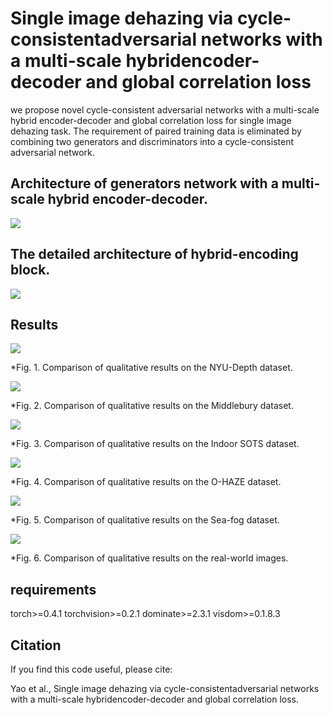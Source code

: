 # Single image dehazing via cycle-consistentadversarial networks with a multi-scale hybridencoder-decoder and global correlation loss

we propose novel cycle-consistent adversarial networks with a multi-scale hybrid encoder-decoder and global correlation loss for single image dehazing task. The requirement of paired training data is eliminated by combining two generators and discriminators into a cycle-consistent adversarial network.

## Architecture of generators network with a multi-scale hybrid encoder-decoder.

![](https://github.com/libiezhiwen/cycle-image-dehazing/blob/master/image/frame.jpg)

## The detailed architecture of hybrid-encoding block.

![](https://github.com/libiezhiwen/cycle-image-dehazing/blob/master/image/block_frame.png)

## Results

![](https://github.com/libiezhiwen/cycle-image-dehazing/blob/master/image/NYU.png)

*Fig. 1. Comparison of qualitative results on the NYU-Depth dataset.

![](https://github.com/libiezhiwen/cycle-image-dehazing/blob/master/image/Midd.png)

*Fig. 2. Comparison of qualitative results on the Middlebury dataset.

![](https://github.com/libiezhiwen/cycle-image-dehazing/blob/master/image/indoor.png)

*Fig. 3. Comparison of qualitative results on the Indoor SOTS dataset.

![](https://github.com/libiezhiwen/cycle-image-dehazing/blob/master/image/OHAZE.png)

*Fig. 4. Comparison of qualitative results on the O-HAZE dataset.

![](https://github.com/libiezhiwen/cycle-image-dehazing/blob/master/image/sea-fog.jpg)

*Fig. 5. Comparison of qualitative results on the Sea-fog dataset.

![](https://github.com/libiezhiwen/cycle-image-dehazing/blob/master/image/real.jpg)

*Fig. 6. Comparison of qualitative results on the real-world images.

## requirements

torch>=0.4.1
torchvision>=0.2.1
dominate>=2.3.1
visdom>=0.1.8.3

## Citation 
If you find this code useful, please cite:

Yao et al., Single image dehazing via cycle-consistentadversarial networks with a multi-scale hybridencoder-decoder and global correlation loss.

